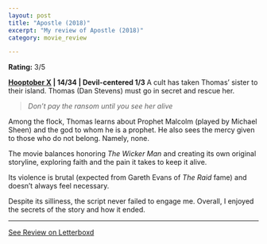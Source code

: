 ```yaml
---
layout: post
title: "Apostle (2018)"
excerpt: "My review of Apostle (2018)"
category: movie_review

---
```


**Rating:** 3/5

<b><a href="https://boxd.it/pmi12" title="Hooptober X">Hooptober X</a> | 14/34 | Devil-centered 1/3
</b>
A cult has taken Thomas’ sister to their island. Thomas (Dan Stevens) must go in secret and rescue her. 
<blockquote><i>Don’t pay the ransom until you see her alive</i></blockquote>Among the flock, Thomas learns about Prophet Malcolm (played by Michael Sheen) and the god to whom he is a prophet. He also sees the mercy given to those who do not belong. Namely, none.

The movie balances honoring <i>The Wicker Man</i> and creating its own original storyline, exploring faith and the pain it takes to keep it alive.

Its violence is brutal (expected from Gareth Evans of <i>The Raid</i> fame) and doesn’t always feel necessary.

Despite its silliness, the script never failed to engage me. Overall, I enjoyed the secrets of the story and how it ended.

<hr>

[See Review on Letterboxd](https://boxd.it/4YVDmr)
